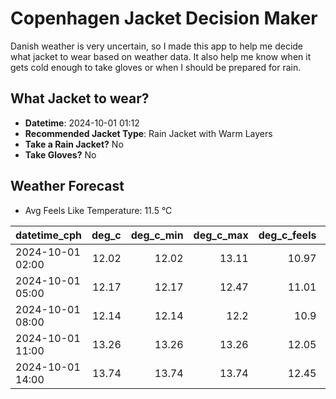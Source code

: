 
# Copenhagen Jacket Decision Maker

Danish weather is very uncertain, so I made this app to help me decide what jacket to wear based on weather data. 
It also help me know when it gets cold enough to take gloves or when I should be prepared for rain.

## What Jacket to wear?

- **Datetime**: 2024-10-01 01:12
- **Recommended Jacket Type**: Rain Jacket with Warm Layers
- **Take a Rain Jacket?** No
- **Take Gloves?** No

## Weather Forecast
- Avg Feels Like Temperature: 11.5 °C

| datetime_cph     |   deg_c |   deg_c_min |   deg_c_max |   deg_c_feels | weather   | wind   | rain   |
|:-----------------|--------:|------------:|------------:|--------------:|:----------|:-------|:-------|
| 2024-10-01 02:00 |   12.02 |       12.02 |       13.11 |         10.97 | Clouds    | High   | None   |
| 2024-10-01 05:00 |   12.17 |       12.17 |       12.47 |         11.01 | Clouds    | High   | None   |
| 2024-10-01 08:00 |   12.14 |       12.14 |       12.2  |         10.9  | Clouds    | High   | None   |
| 2024-10-01 11:00 |   13.26 |       13.26 |       13.26 |         12.05 | Clouds    | High   | None   |
| 2024-10-01 14:00 |   13.74 |       13.74 |       13.74 |         12.45 | Clouds    | High   | None   |
        
